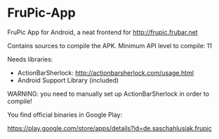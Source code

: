 FruPic-App
==========

FruPic App for Android, a neat frontend for
  http://frupic.frubar.net

Contains sources to compile the APK.
Minimum API level to compile: 11

Needs libraries:
- ActionBarSherlock: http://actionbarsherlock.com/usage.html
- Android Support Library (included)


WARNING: you need to manually set up ActionBarSherlock in order to compile!


You find official binaries in Google Play:

https://play.google.com/store/apps/details?id=de.saschahlusiak.frupic

